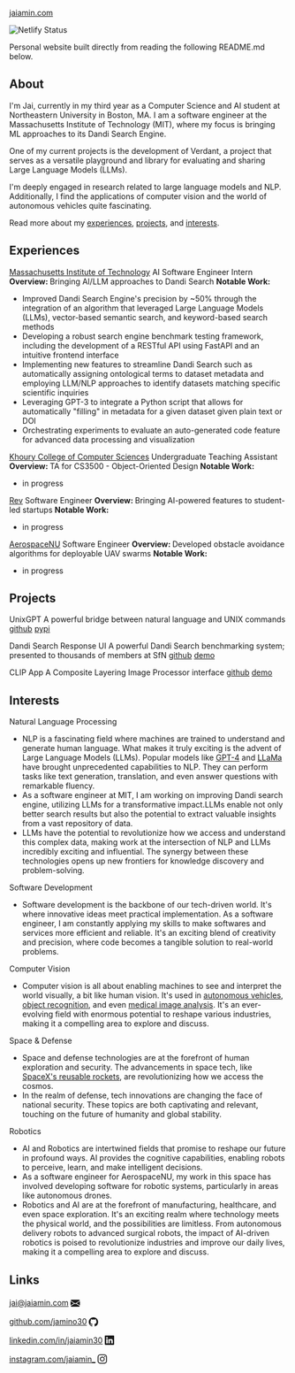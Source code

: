 <a href="https://www.jaiamin.com" target="_blank">jaiamin.com</a> 

<img src="https://api.netlify.com/api/v1/badges/47bbab0b-8270-4333-b00a-b1f61570d8b9/deploy-status" alt="Netlify Status" />

Personal website built directly from reading the following README.md below.

## About

I'm Jai, currently in my third year as a Computer Science and AI student at Northeastern University in Boston, MA. I am a software engineer at the Massachusetts Institute of Technology (MIT), where my focus is bringing ML approaches to its Dandi Search Engine.

One of my current projects is the development of Verdant, a project that serves as a versatile playground and library for evaluating and sharing Large Language Models (LLMs).

I'm deeply engaged in research related to large language models and NLP. Additionally, I find the applications of computer vision and the world of autonomous vehicles quite fascinating.

Read more about my <a href="#experiences">experiences</a>, <a href="#projects">projects</a>, and <a href="#interests">interests</a>.

## Experiences

<a href="https://www.mit.edu/" target="_blank">Massachusetts Institute of Technology</a>
AI Software Engineer Intern
<b>Overview: </b>Bringing AI/LLM approaches to Dandi Search
<b>Notable Work:</b>
- Improved Dandi Search Engine's precision by ~50% through the integration of an algorithm that leveraged Large Language Models (LLMs), vector-based semantic search, and keyword-based search methods
- Developing a robust search engine benchmark testing framework, including the development of a RESTful API using FastAPI and an intuitive frontend interface
- Implementing new features to streamline Dandi Search such as automatically assigning ontological terms to dataset metadata and employing LLM/NLP approaches to identify datasets matching specific scientific inquiries
- Leveraging GPT-3 to integrate a Python script that allows for automatically "filling" in metadata for a given dataset given plain text or DOI
- Orchestrating experiments to evaluate an auto-generated code feature for advanced data processing and visualization

<a href="https://www.khoury.northeastern.edu/" target="_blank">Khoury College of Computer Sciences</a>
Undergraduate Teaching Assistant
<b>Overview: </b>TA for CS3500 - Object-Oriented Design
<b>Notable Work:</b>
- in progress

<a href="https://www.rev.school/" target="_blank">Rev</a>
Software Engineer
<b>Overview: </b>Bringing AI-powered features to student-led startups
<b>Notable Work:</b>
- in progress

<a href="https://www.aerospacenu.com/nuav" target="_blank">AerospaceNU</a>
Software Engineer
<b>Overview: </b>Developed obstacle avoidance algorithms for deployable UAV swarms
<b>Notable Work:</b>
- in progress

## Projects

UnixGPT
A powerful bridge between natural language and UNIX commands
<a href="https://www.github.com/jamino30/UnixGPT" target="_blank">github</a>
<a href="https://pypi.org/project/unixgpt/" target="_blank">pypi</a>

Dandi Search Response UI
A powerful Dandi Search benchmarking system; presented to thousands of members at SfN
<a href="https://www.github.com/jamino30/dandi-search-response-ui" target="_blank">github</a>
<a href="https://www.github.com/jamino30/dandi-search-response-ui" target="_blank">demo</a>

CLIP App
A Composite Layering Image Processor interface
<a href="https://www.github.com/jamino30/CLIP" target="_blank">github</a>
<a href="https://www.github.com/jamino30/CLIP" target="_blank">demo</a>

## Interests

Natural Language Processing
- NLP is a fascinating field where machines are trained to understand and generate human language. What makes it truly exciting is the advent of Large Language Models (LLMs). Popular models like <a href="https://openai.com/research/gpt-4" target="_blank">GPT-4</a> and <a href="https://ai.meta.com/llama/" target="_blank">LLaMa</a> have brought unprecedented capabilities to NLP. They can perform tasks like text generation, translation, and even answer questions with remarkable fluency.
- As a software engineer at MIT, I am working on improving Dandi search engine, utilizing LLMs for a transformative impact.LLMs enable not only better search results but also the potential to extract valuable insights from a vast repository of data.
- LLMs have the potential to revolutionize how we access and understand this complex data, making work at the intersection of NLP and LLMs incredibly exciting and influential. The synergy between these technologies opens up new frontiers for knowledge discovery and problem-solving.

Software Development
- Software development is the backbone of our tech-driven world. It's where innovative ideas meet practical implementation. As a software engineer, I am constantly applying my skills to make softwares and services more efficient and reliable. It's an exciting blend of creativity and precision, where code becomes a tangible solution to real-world problems.

Computer Vision
- Computer vision is all about enabling machines to see and interpret the world visually, a bit like human vision. It's used in <a href="https://www.tesla.com/autopilot" target="_blank">autonomous vehicles</a>, <a href="https://lens.google/" target="_blank">object recognition</a>, and even <a href="https://www.nvidia.com/en-us/lp/ai-data-science/resources/ai-factory-for-medical-imaging-solutions-overview/?ncid=pa-srch-goog-273792-vt12#cid=ix11_pa-srch-goog_en-us" target="_blank">medical image analysis</a>. It's an ever-evolving field with enormous potential to reshape various industries, making it a compelling area to explore and discuss.

Space & Defense
- Space and defense technologies are at the forefront of human exploration and security. The advancements in space tech, like <a href="https://www.spacex.com/vehicles/falcon-9/" target="_blank">SpaceX's reusable rockets</a>, are revolutionizing how we access the cosmos.
- In the realm of defense, tech innovations are changing the face of national security. These topics are both captivating and relevant, touching on the future of humanity and global stability.

Robotics
- AI and Robotics are intertwined fields that promise to reshape our future in profound ways. AI provides the cognitive capabilities, enabling robots to perceive, learn, and make intelligent decisions.
- As a software engineer for AerospaceNU, my work in this space has involved developing software for robotic systems, particularly in areas like autonomous drones.
- Robotics and AI are at the forefront of manufacturing, healthcare, and even space exploration. It's an exciting realm where technology meets the physical world, and the possibilities are limitless. From autonomous delivery robots to advanced surgical robots, the impact of AI-driven robotics is poised to revolutionize industries and improve our daily lives, making it a compelling area to explore and discuss.

## Links

<a href="mailto:jai@jaiamin.com" target="_blank">jai@jaiamin.com</a>
<svg xmlns="http://www.w3.org/2000/svg" width="17" height="17" fill="currentColor" class="bi bi-envelope-fill" viewBox="0 0 16 16" style="transform: translateY(4px);"><path d="M.05 3.555A2 2 0 0 1 2 2h12a2 2 0 0 1 1.95 1.555L8 8.414.05 3.555ZM0 4.697v7.104l5.803-3.558L0 4.697ZM6.761 8.83l-6.57 4.027A2 2 0 0 0 2 14h12a2 2 0 0 0 1.808-1.144l-6.57-4.027L8 9.586l-1.239-.757Zm3.436-.586L16 11.801V4.697l-5.803 3.546Z"/></svg>

<a href="https://github.com/jamino30" target="_blank">github.com/jamino30</a>
<svg xmlns="http://www.w3.org/2000/svg" width="17" height="17" fill="currentColor" class="bi bi-github" viewBox="0 0 16 16" style="transform: translateY(4px);"><path d="M8 0C3.58 0 0 3.58 0 8c0 3.54 2.29 6.53 5.47 7.59.4.07.55-.17.55-.38 0-.19-.01-.82-.01-1.49-2.01.37-2.53-.49-2.69-.94-.09-.23-.48-.94-.82-1.13-.28-.15-.68-.52-.01-.53.63-.01 1.08.58 1.23.82.72 1.21 1.87.87 2.33.66.07-.52.28-.87.51-1.07-1.78-.2-3.64-.89-3.64-3.95 0-.87.31-1.59.82-2.15-.08-.2-.36-1.02.08-2.12 0 0 .67-.21 2.2.82.64-.18 1.32-.27 2-.27.68 0 1.36.09 2 .27 1.53-1.04 2.2-.82 2.2-.82.44 1.1.16 1.92.08 2.12.51.56.82 1.27.82 2.15 0 3.07-1.87 3.75-3.65 3.95.29.25.54.73.54 1.48 0 1.07-.01 1.93-.01 2.2 0 .21.15.46.55.38A8.012 8.012 0 0 0 16 8c0-4.42-3.58-8-8-8z"/></svg>

<a href="https://linkedin.com/in/jaiamin30" target="_blank">linkedin.com/in/jaiamin30</a>
<svg xmlns="http://www.w3.org/2000/svg" width="17" height="17" fill="currentColor" class="bi bi-linkedin" viewBox="0 0 16 16" style="transform: translateY(3px);"><path d="M0 1.146C0 .513.526 0 1.175 0h13.65C15.474 0 16 .513 16 1.146v13.708c0 .633-.526 1.146-1.175 1.146H1.175C.526 16 0 15.487 0 14.854V1.146zm4.943 12.248V6.169H2.542v7.225h2.401zm-1.2-8.212c.837 0 1.358-.554 1.358-1.248-.015-.709-.52-1.248-1.342-1.248-.822 0-1.359.54-1.359 1.248 0 .694.521 1.248 1.327 1.248h.016zm4.908 8.212V9.359c0-.216.016-.432.08-.586.173-.431.568-.878 1.232-.878.869 0 1.216.662 1.216 1.634v3.865h2.401V9.25c0-2.22-1.184-3.252-2.764-3.252-1.274 0-1.845.7-2.165 1.193v.025h-.016a5.54 5.54 0 0 1 .016-.025V6.169h-2.4c.03.678 0 7.225 0 7.225h2.4z"/></svg>

<a href="https://instagram.com/jaiamin_" target="_blank">instagram.com/jaiamin_</a>
<svg xmlns="http://www.w3.org/2000/svg" width="17" height="17" fill="currentColor" class="bi bi-instagram" viewBox="0 0 16 16" style="transform: translateY(3px);"><path d="M8 0C5.829 0 5.556.01 4.703.048 3.85.088 3.269.222 2.76.42a3.917 3.917 0 0 0-1.417.923A3.927 3.927 0 0 0 .42 2.76C.222 3.268.087 3.85.048 4.7.01 5.555 0 5.827 0 8.001c0 2.172.01 2.444.048 3.297.04.852.174 1.433.372 1.942.205.526.478.972.923 1.417.444.445.89.719 1.416.923.51.198 1.09.333 1.942.372C5.555 15.99 5.827 16 8 16s2.444-.01 3.298-.048c.851-.04 1.434-.174 1.943-.372a3.916 3.916 0 0 0 1.416-.923c.445-.445.718-.891.923-1.417.197-.509.332-1.09.372-1.942C15.99 10.445 16 10.173 16 8s-.01-2.445-.048-3.299c-.04-.851-.175-1.433-.372-1.941a3.926 3.926 0 0 0-.923-1.417A3.911 3.911 0 0 0 13.24.42c-.51-.198-1.092-.333-1.943-.372C10.443.01 10.172 0 7.998 0h.003zm-.717 1.442h.718c2.136 0 2.389.007 3.232.046.78.035 1.204.166 1.486.275.373.145.64.319.92.599.28.28.453.546.598.92.11.281.24.705.275 1.485.039.843.047 1.096.047 3.231s-.008 2.389-.047 3.232c-.035.78-.166 1.203-.275 1.485a2.47 2.47 0 0 1-.599.919c-.28.28-.546.453-.92.598-.28.11-.704.24-1.485.276-.843.038-1.096.047-3.232.047s-2.39-.009-3.233-.047c-.78-.036-1.203-.166-1.485-.276a2.478 2.478 0 0 1-.92-.598 2.48 2.48 0 0 1-.6-.92c-.109-.281-.24-.705-.275-1.485-.038-.843-.046-1.096-.046-3.233 0-2.136.008-2.388.046-3.231.036-.78.166-1.204.276-1.486.145-.373.319-.64.599-.92.28-.28.546-.453.92-.598.282-.11.705-.24 1.485-.276.738-.034 1.024-.044 2.515-.045v.002zm4.988 1.328a.96.96 0 1 0 0 1.92.96.96 0 0 0 0-1.92zm-4.27 1.122a4.109 4.109 0 1 0 0 8.217 4.109 4.109 0 0 0 0-8.217zm0 1.441a2.667 2.667 0 1 1 0 5.334 2.667 2.667 0 0 1 0-5.334z"/></svg>
